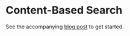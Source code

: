 # Content-Based Search

See the accompanying [blog post](http://ai.sensilab.monash.edu/2018/09/17/similarity-search-engine/) to get started.